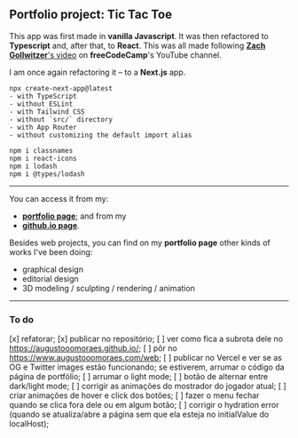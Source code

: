 ## Portfolio project: Tic Tac Toe

This app was first made in **vanilla Javascript**. It was then refactored to **Typescript** and, after that, to **React**. This was all made following [**Zach Gollwitzer**'s video](https://www.youtube.com/watch?v=MsnQ5uepIaE) on **freeCodeCamp**'s YouTube channel.

I am once again refactoring it – to a **Next.js** app.

```
npx create-next-app@latest
- with TypeScript
- without ESLint
- with Tailwind CSS
- without `src/` directory
- with App Router
- without customizing the default import alias

npm i classnames
npm i react-icons
npm i lodash
npm i @types/lodash
```

---

You can access it from my:

- [**portfolio page**](https://www.augustooomoraes.com/); and from my
- [**github.io page**](https://augustooomoraes.github.io/).

Besides web projects, you can find on my **portfolio page** other kinds of works I've been doing:

- graphical design
- editorial design
- 3D modeling / sculpting / rendering / animation

---

### To do

[x] refatorar;
[x] publicar no repositório;
[ ] ver como fica a subrota dele no <https://augustooomoraes.github.io/>;
[ ] pôr no <https://www.augustooomoraes.com/web>;
[ ] publicar no Vercel e ver se as OG e Twitter images estão funcionando; se estiverem, arrumar o código da página de portfólio;
[ ] arrumar o light mode;
[ ] botão de alternar entre dark/light mode;
[ ] corrigir as animações do mostrador do jogador atual;
[ ] criar animações de hover e click dos botões;
[ ] fazer o menu fechar quando se clica fora dele ou em algum botão;
[ ] corrigir o hydration error (quando se atualiza/abre a página sem que ela esteja no initialValue do localHost);
